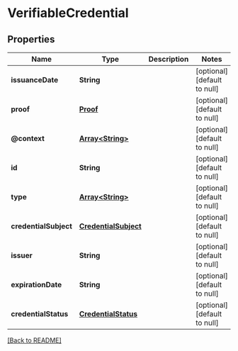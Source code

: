 # VerifiableCredential

## Properties

| Name                  | Type                                          | Description | Notes                        |
| --------------------- | --------------------------------------------- | ----------- | ---------------------------- |
| **issuanceDate**      | **String**                                    |             | [optional] [default to null] |
| **proof**             | [**Proof**](Proof.md)                         |             | [optional] [default to null] |
| **@context**          | [**Array\<String>**](string.md)                         |             | [optional] [default to null] |
| **id**                | **String**                                    |             | [optional] [default to null] |
| **type**              | [**Array\<String>**](string.md)                         |             | [optional] [default to null] |
| **credentialSubject** | [**CredentialSubject**](CredentialSubject.md) |             | [optional] [default to null] |
| **issuer**            | **String**                                    |             | [optional] [default to null] |
| **expirationDate**    | **String**                                    |             | [optional] [default to null] |
| **credentialStatus**  | [**CredentialStatus**](CredentialStatus.md)   |             | [optional] [default to null] |

[[Back to README]](/README.md)